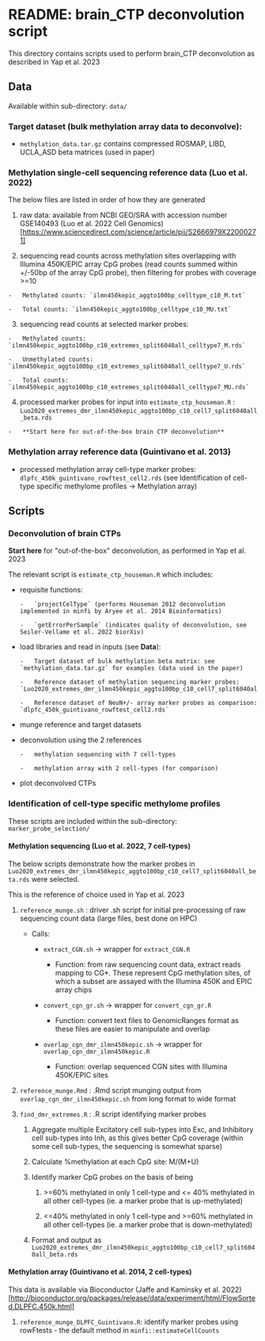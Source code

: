# README: brain_CTP deconvolution script

This directory contains scripts used to perform brain_CTP deconvolution as described in Yap et al. 2023

## Data

Available within sub-directory: `data/`

### Target dataset (bulk methylation array data to deconvolve): 

-   `methylation_data.tar.gz` contains compressed ROSMAP, LIBD, UCLA_ASD beta matrices (used in paper)

### Methylation single-cell sequencing reference data (Luo et al. 2022)

The below files are listed in order of how they are generated

1.  raw data: available from NCBI GEO/SRA with accession number GSE140493 (Luo et al. 2022 Cell Genomics) [https://www.sciencedirect.com/science/article/pii/S2666979X22000271]

2.   sequencing read counts across methylation sites overlapping with Illumina 450K/EPIC array CpG probes (read counts summed within +/-50bp of the array CpG probe), then filtering for probes with coverage \>=10

    -   Methylated counts: `ilmn450kepic_aggto100bp_celltype_c10_M.txt`

    -   Total counts: `ilmn450kepic_aggto100bp_celltype_c10_MU.txt`

3.   sequencing read counts at selected marker probes:

    -   Methylated counts: `ilmn450kepic_aggto100bp_c10_extremes_split6040all_celltype7_M.rds`

    -   Unmethylated counts: `ilmn450kepic_aggto100bp_c10_extremes_split6040all_celltype7_U.rds`

    -   Total counts: `ilmn450kepic_aggto100bp_c10_extremes_split6040all_celltype7_MU.rds`

4.   processed marker probes for input into `estimate_ctp_houseman.R` : `Luo2020_extremes_dmr_ilmn450kepic_aggto100bp_c10_cell7_split6040all_beta.rds`

	- 	**Start here for out-of-the-box brain CTP deconvolution**


### Methylation array reference data (Guintivano et al. 2013)

-   processed methylation array cell-type marker probes: `dlpfc_450k_guintivano_rowftest_cell2.rds` (see Identification of cell-type specific methylome profiles -> Methylation array)

## Scripts

### Deconvolution of brain CTPs

**Start here** for "out-of-the-box" deconvolution, as performed in Yap et al. 2023

The relevant script is `estimate_ctp_houseman.R` which includes:

-   requisite functions: 
	
		- 	`projectCelType` (performs Houseman 2012 deconvolution implemented in minfi by Aryee et al. 2014 Bioinformatics) 
		
		-	`getErrorPerSample` (indicates quality of deconvolution, see Seiler-Vellame et al. 2022 biorXiv)

-   load libraries and read in inputs (see **Data**):

		-   Target dataset of bulk methylation beta matrix: see `methylation_data.tar.gz` for examples (data used in the paper)

		-   Reference dataset of methylation sequencing marker probes: `Luo2020_extremes_dmr_ilmn450kepic_aggto100bp_c10_cell7_split6040all_beta.rds`
		
		- 	Reference dataset of NeuN+/- array marker probes as comparison: `dlpfc_450k_guintivano_rowftest_cell2.rds`

-   munge reference and target datasets

-   deconvolution using the 2 references 
		
		- 	methylation sequencing with 7 cell-types 
		
		- 	methylation array with 2 cell-types (for comparison)

-   plot deconvolved CTPs


### Identification of cell-type specific methylome profiles

These scripts are included within the sub-directory: `marker_probe_selection/`

#### Methylation sequencing (Luo et al. 2022, 7 cell-types)

The below scripts demonstrate how the marker probes in `Luo2020_extremes_dmr_ilmn450kepic_aggto100bp_c10_cell7_split6040all_beta.rds` were selected.

This is the reference of choice used in Yap et al. 2023

1.  `reference_munge.sh` : driver .sh script for initial pre-processing of raw sequencing count data (large files, best done on HPC)

    -   Calls:

        -   `extract_CGN.sh` -\> wrapper for `extract_CGN.R`

            -   Function: from raw sequencing count data, extract reads mapping to CG\*. These represent CpG methylation sites, of which a subset are assayed with the Illumina 450K and EPIC array chips

        -   `convert_cgn_gr.sh` -\> wrapper for `convert_cgn_gr.R`

            -   Function: convert text files to GenomicRanges format as these files are easier to manipulate and overlap

        -   `overlap_cgn_dmr_ilmn450kepic.sh` -\> wrapper for `overlap_cgn_dmr_ilmn450kepic.R`

            -   Function: overlap sequenced CGN sites with Illumina 450K/EPIC sites

2.  `reference_munge.Rmd` : .Rmd script munging output from `overlap_cgn_dmr_ilmn450kepic.sh` from long format to wide format

3.  `find_dmr_extremes.R` : .R script identifying marker probes

    1.  Aggregate multiple Excitatory cell sub-types into Exc, and Inhibitory cell sub-types into Inh, as this gives better CpG coverage (within some cell sub-types, the sequencing is somewhat sparse)

    2.  Calculate %methylation at each CpG site: M/(M+U)

    3.  Identify marker CpG probes on the basis of being

        1.  \>=60% methylated in only 1 cell-type and \<= 40% methylated in all other cell-types (ie. a marker probe that is up-methylated)

        2.  \<=40% methylated in only 1 cell-type and \>=60% methylated in all other cell-types (ie. a marker probe that is down-methylated)

    4.  Format and output as `Luo2020_extremes_dmr_ilmn450kepic_aggto100bp_c10_cell7_split6040all_beta.rds`

#### Methylation array (Guintivano et al. 2014, 2 cell-types)

This data is available via Bioconductor (Jaffe and Kaminsky et al. 2022) [http://bioconductor.org/packages/release/data/experiment/html/FlowSorted.DLPFC.450k.html]

1. `reference_munge_DLPFC_Guintivano.R`: identify marker probes using rowFtests - the default method in `minfi::estimateCellCounts`